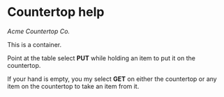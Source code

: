 # Countertop help

*Acme Countertop Co.*

This is a container. 

Point at the table select **PUT** while holding an item to put it on the countertop.

If your hand is empty, you my select **GET** on either the countertop or any item on the countertop to take an item from it.
